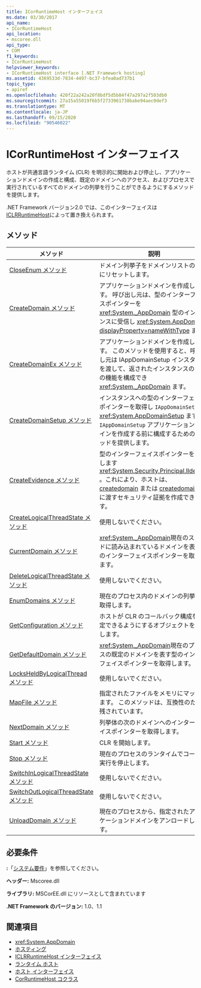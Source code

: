 ```yaml
---
title: ICorRuntimeHost インターフェイス
ms.date: 03/30/2017
api_name:
- ICorRuntimeHost
api_location:
- mscoree.dll
api_type:
- COM
f1_keywords:
- ICorRuntimeHost
helpviewer_keywords:
- ICorRuntimeHost interface [.NET Framework hosting]
ms.assetid: 4369533d-7834-4497-bc37-bfea0ad737b1
topic_type:
- apiref
ms.openlocfilehash: 420f22a242a20f8bdf5d5b84f47a297a2f503db0
ms.sourcegitcommit: 27a15a55019f6b5f2733961738babe94aec0def3
ms.translationtype: MT
ms.contentlocale: ja-JP
ms.lasthandoff: 09/15/2020
ms.locfileid: "90546022"
---
```

# <a name="icorruntimehost-interface"></a>ICorRuntimeHost インターフェイス
ホストが共通言語ランタイム (CLR) を明示的に開始および停止し、アプリケーションドメインの作成と構成、既定のドメインへのアクセス、およびプロセスで実行されているすべてのドメインの列挙を行うことができるようにするメソッドを提供します。  
  
 .NET Framework バージョン2.0 では、このインターフェイスは [ICLRRuntimeHost](iclrruntimehost-interface.md)によって置き換えられます。  
  
## <a name="methods"></a>メソッド  
  
|メソッド|説明|  
|------------|-----------------|  
|[CloseEnum メソッド](icorruntimehost-closeenum-method.md)|ドメイン列挙子をドメインリストの先頭にリセットします。|  
|[CreateDomain メソッド](icorruntimehost-createdomain-method.md)|アプリケーションドメインを作成します。 呼び出し元は、型のインターフェイスポインターを <xref:System._AppDomain> 型のインスタンスに受信し <xref:System.AppDomain?displayProperty=nameWithType> ます。|  
|[CreateDomainEx メソッド](icorruntimehost-createdomainex-method.md)|アプリケーションドメインを作成します。 このメソッドを使用すると、呼び出し元は IAppDomainSetup インスタンスを渡して、返されたインスタンスの追加の機能を構成でき <xref:System._AppDomain> ます。|  
|[CreateDomainSetup メソッド](icorruntimehost-createdomainsetup-method.md)|インスタンスへの型のインターフェイスポインターを取得し `IAppDomainSetup` <xref:System.AppDomainSetup> ます。 `IAppDomainSetup` アプリケーションドメインを作成する前に構成するためのメソッドを提供します。|  
|[CreateEvidence メソッド](icorruntimehost-createevidence-method.md)|型のインターフェイスポインターを取得します <xref:System.Security.Principal.IIdentity> 。これにより、ホストは、 [createdomain](icorruntimehost-createdomain-method.md) または [createdomainex](icorruntimehost-createdomainex-method.md)に渡すセキュリティ証拠を作成できます。|  
|[CreateLogicalThreadState メソッド](icorruntimehost-createlogicalthreadstate-method.md)|使用しないでください。|  
|[CurrentDomain メソッド](icorruntimehost-currentdomain-method.md)|<xref:System._AppDomain>現在のスレッドに読み込まれているドメインを表す型のインターフェイスポインターを取得します。|  
|[DeleteLogicalThreadState メソッド](icorruntimehost-deletelogicalthreadstate-method.md)|使用しないでください。|  
|[EnumDomains メソッド](icorruntimehost-enumdomains-method.md)|現在のプロセス内のドメインの列挙子を取得します。|  
|[GetConfiguration メソッド](icorruntimehost-getconfiguration-method.md)|ホストが CLR のコールバック構成を指定できるようにするオブジェクトを取得します。|  
|[GetDefaultDomain メソッド](icorruntimehost-getdefaultdomain-method.md)|<xref:System._AppDomain>現在のプロセスの既定のドメインを表す型のインターフェイスポインターを取得します。|  
|[LocksHeldByLogicalThread メソッド](icorruntimehost-locksheldbylogicalthread-method.md)|使用しないでください。|  
|[MapFile メソッド](icorruntimehost-mapfile-method.md)|指定されたファイルをメモリにマップします。 このメソッドは、互換性のために残されています。|  
|[NextDomain メソッド](icorruntimehost-nextdomain-method.md)|列挙体の次のドメインへのインターフェイスポインターを取得します。|  
|[Start メソッド](icorruntimehost-start-method.md)|CLR を開始します。|  
|[Stop メソッド](icorruntimehost-stop-method.md)|現在のプロセスのランタイムでコードの実行を停止します。|  
|[SwitchInLogicalThreadState メソッド](icorruntimehost-switchinlogicalthreadstate-method.md)|使用しないでください。|  
|[SwitchOutLogicalThreadState メソッド](icorruntimehost-switchoutlogicalthreadstate-method.md)|使用しないでください。|  
|[UnloadDomain メソッド](icorruntimehost-unloaddomain-method.md)|現在のプロセスから、指定されたアプリケーションドメインをアンロードします。|  
  
## <a name="requirements"></a>必要条件  
 **:**「[システム要件](../../get-started/system-requirements.md)」を参照してください。  
  
 **ヘッダー:** Mscoree.dll  
  
 **ライブラリ:** MSCorEE.dll にリソースとして含まれています  
  
 **.NET Framework のバージョン:** 1.0、1.1  
  
## <a name="see-also"></a>関連項目

- <xref:System.AppDomain>
- [ホスティング](index.md)
- [ICLRRuntimeHost インターフェイス](iclrruntimehost-interface.md)
- [ランタイム ホスト](/previous-versions/dotnet/netframework-4.0/a51xd4ze(v=vs.100))
- [ホスト インターフェイス](hosting-interfaces.md)
- [CorRuntimeHost コクラス](corruntimehost-coclass.md)
